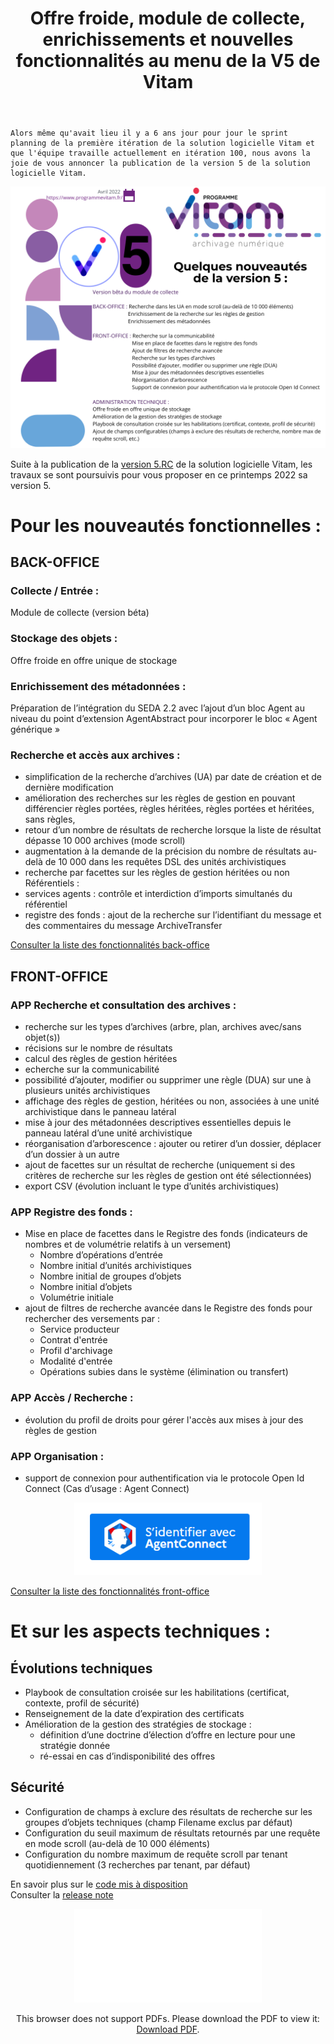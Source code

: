 ﻿---
layout: post
title: Offre froide, module de collecte, enrichissements et nouvelles fonctionnalités au menu de la V5 de Vitam
---

    Alors même qu'avait lieu il y a 6 ans jour pour jour le sprint planning de la première itération de la solution logicielle Vitam et que l'équipe travaille actuellement en itération 100, nous avons la joie de vous annoncer la publication de la version 5 de la solution logicielle Vitam.

![Logos](/public/images/v5-publication_58361219.png)

Suite à la publication de la [version 5.RC](http://www.programmevitam.fr/2021/12/03/Version-5-rc/) de la solution logicielle Vitam, les travaux se sont poursuivis pour vous proposer en ce printemps 2022 sa version 5.

# Pour les nouveautés fonctionnelles :
## BACK-OFFICE  
### Collecte / Entrée : 
Module de collecte (version béta)
### Stockage des objets : 
Offre froide en offre unique de stockage
### Enrichissement des métadonnées : 
Préparation de l’intégration du SEDA 2.2 avec l’ajout d’un bloc Agent au niveau du point d’extension AgentAbstract pour incorporer le bloc « Agent générique »
### Recherche et accès aux archives : 
* simplification de la recherche d’archives (UA) par date de création et de dernière modification
* amélioration des recherches sur les règles de gestion en pouvant différencier règles portées, règles héritées, règles portées et héritées, sans règles,
* retour d’un nombre de résultats de recherche lorsque la liste de résultat dépasse 10 000 archives (mode scroll)
* augmentation à la demande de la précision du nombre de résultats au-delà de 10 000 dans les requêtes DSL des unités archivistiques
* recherche par facettes sur les règles de gestion héritées ou non
Référentiels :
* services agents : contrôle et interdiction d’imports simultanés du référentiel
* registre des fonds : ajout de la recherche sur l’identifiant du message et des commentaires du message ArchiveTransfer

[Consulter la liste des fonctionnalités back-office](/public/images/202203_traitements_vitamV5_v0.1.jpg)

## FRONT-OFFICE
### APP Recherche et consultation des archives :
* recherche sur les types d’archives (arbre, plan, archives avec/sans objet(s))
* récisions sur le nombre de résultats
* calcul des règles de gestion héritées
* echerche sur la communicabilité
* possibilité d’ajouter, modifier ou supprimer une règle (DUA) sur une à plusieurs unités archivistiques
* affichage des règles de gestion, héritées ou non, associées à une unité archivistique dans le panneau latéral
* mise à jour des métadonnées descriptives essentielles depuis le panneau latéral d’une unité archivistique
* réorganisation d’arborescence : ajouter ou retirer d’un dossier, déplacer d’un dossier à un autre
* ajout de facettes sur un résultat de recherche (uniquement si des critères de recherche sur les règles de gestion ont été sélectionnées)
* export CSV (évolution incluant le type d’unités archivistiques)
### APP Registre des fonds :
* Mise en place de facettes dans le Registre des fonds (indicateurs de nombres et de volumétrie relatifs à un versement)
    * Nombre d’opérations d’entrée
    * Nombre initial d’unités archivistiques
    * Nombre initial de groupes d’objets
    * Nombre initial d’objets
    * Volumétrie initiale
* ajout de filtres de recherche avancée dans le Registre des fonds pour rechercher des versements par :
    * Service producteur
    * Contrat d'entrée
    * Profil d'archivage
    * Modalité d'entrée
    * Opérations subies dans le système (élimination ou transfert)
### APP Accès / Recherche :
* évolution du profil de droits pour gérer l'accès aux mises à jour des règles de gestion
### APP Organisation :
* support de connexion pour authentification via le protocole Open Id Connect (Cas d’usage : Agent Connect)

<p align="center">
<img src="/public/images/agentconnect.PNG" width="300px"/>
</p>

[Consulter la liste des fonctionnalités front-office](/public/images/V5_VitamUI_fonctionnalites_focus.jpg)

# Et sur les aspects techniques :
## Évolutions techniques
* Playbook de consultation croisée sur les habilitations (certificat, contexte, profil de sécurité)
* Renseignement de la date d’expiration des certificats
* Amélioration de la gestion des stratégies de stockage :
    * définition d’une doctrine d’élection d’offre en lecture pour une stratégie donnée
    * ré-essai en cas d’indisponibilité des offres
## Sécurité
* Configuration de champs à exclure des résultats de recherche sur les groupes d’objets techniques (champ Filename exclus par défaut)
* Configuration du seuil maximum de résultats retournés par une requête en mode scroll (au-delà de 10 000 éléments)
* Configuration du nombre maximum de requête scroll par tenant quotidiennement (3 recherches par tenant, par défaut) 

En savoir plus sur le [code mis à disposition](https://www.programmevitam.fr/pages/ressources/#touteversion)  
Consulter la [release note](/ressources/RefCourant/Release_notes_5.0_vdef.pdf)

<p style="text-align: center;">
<object data="/ressources/RefCourant/Release_notes_5.0_vdef.pdf" type="application/pdf" width="700px" height="600px">
    <embed src="/ressources/RefCourant/Release_notes_5.0_vdef.pdf" type="application/pdf">
        <p>This browser does not support PDFs. Please download the PDF to view it: <a href="/ressources/RefCourant/Release_notes_5.0_vdef.pdf">Download PDF</a>.</p>
    </embed>
</object>
</p>